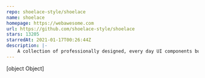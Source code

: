 ```yaml
---
repo: shoelace-style/shoelace
name: shoelace
homepage: https://webawesome.com
url: https://github.com/shoelace-style/shoelace
stars: 13205
starredAt: 2021-01-17T00:26:44Z
description: |-
    A collection of professionally designed, every day UI components built on Web standards. SHOELACE IS BECOMING WEB AWESOME 👇👇👇
---
```


[object Object]
